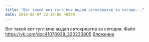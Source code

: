```yaml
---
title: "Вот такой вот гугл мне выдал автокреатив за сегодн..."
date: 2014-08-07 22:10:00 +0300
---
```


Вот такой вот гугл мне выдал автокреатив за сегодня.
Файл
<a class="vk-attach" href="https://vk.com/doc41076938_320233805">https://vk.com/doc41076938_320233805</a>
<a class="vk-attach" href="https://vk.com/doc41076938_320233805">Вложение</a>
